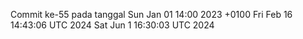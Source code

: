 Commit ke-55 pada tanggal Sun Jan 01 14:00 2023 +0100
Fri Feb 16 14:43:06 UTC 2024
Sat Jun  1 16:30:03 UTC 2024

